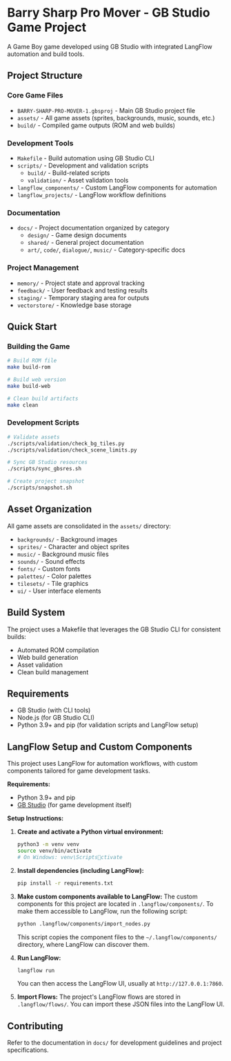 # Barry Sharp Pro Mover - GB Studio Game Project

A Game Boy game developed using GB Studio with integrated LangFlow automation and build tools.

## Project Structure

### Core Game Files
- `BARRY-SHARP-PRO-MOVER-1.gbsproj` - Main GB Studio project file
- `assets/` - All game assets (sprites, backgrounds, music, sounds, etc.)
- `build/` - Compiled game outputs (ROM and web builds)

### Development Tools
- `Makefile` - Build automation using GB Studio CLI
- `scripts/` - Development and validation scripts
  - `build/` - Build-related scripts
  - `validation/` - Asset validation tools
- `langflow_components/` - Custom LangFlow components for automation
- `langflow_projects/` - LangFlow workflow definitions

### Documentation
- `docs/` - Project documentation organized by category
  - `design/` - Game design documents
  - `shared/` - General project documentation
  - `art/`, `code/`, `dialogue/`, `music/` - Category-specific docs

### Project Management
- `memory/` - Project state and approval tracking
- `feedback/` - User feedback and testing results
- `staging/` - Temporary staging area for outputs
- `vectorstore/` - Knowledge base storage

## Quick Start

### Building the Game
```bash
# Build ROM file
make build-rom

# Build web version
make build-web

# Clean build artifacts
make clean
```

### Development Scripts
```bash
# Validate assets
./scripts/validation/check_bg_tiles.py
./scripts/validation/check_scene_limits.py

# Sync GB Studio resources
./scripts/sync_gbsres.sh

# Create project snapshot
./scripts/snapshot.sh
```

## Asset Organization

All game assets are consolidated in the `assets/` directory:
- `backgrounds/` - Background images
- `sprites/` - Character and object sprites
- `music/` - Background music files
- `sounds/` - Sound effects
- `fonts/` - Custom fonts
- `palettes/` - Color palettes
- `tilesets/` - Tile graphics
- `ui/` - User interface elements

## Build System

The project uses a Makefile that leverages the GB Studio CLI for consistent builds:
- Automated ROM compilation
- Web build generation
- Asset validation
- Clean build management

## Requirements

- GB Studio (with CLI tools)
- Node.js (for GB Studio CLI)
- Python 3.9+ and pip (for validation scripts and LangFlow setup)

## LangFlow Setup and Custom Components

This project uses LangFlow for automation workflows, with custom components tailored for game development tasks.

**Requirements:**

*   Python 3.9+ and pip
*   [GB Studio](https://www.gbstudio.dev/) (for game development itself)

**Setup Instructions:**

1.  **Create and activate a Python virtual environment:**
    ```bash
    python3 -m venv venv
    source venv/bin/activate
    # On Windows: venv\Scriptsctivate
    ```

2.  **Install dependencies (including LangFlow):**
    ```bash
    pip install -r requirements.txt
    ```

3.  **Make custom components available to LangFlow:**
    The custom components for this project are located in `.langflow/components/`. To make them accessible to LangFlow, run the following script:
    ```bash
    python .langflow/components/import_nodes.py
    ```
    This script copies the component files to the `~/.langflow/components/` directory, where LangFlow can discover them.

4.  **Run LangFlow:**
    ```bash
    langflow run
    ```
    You can then access the LangFlow UI, usually at `http://127.0.0.1:7860`.

5.  **Import Flows:**
    The project's LangFlow flows are stored in `.langflow/flows/`. You can import these JSON files into the LangFlow UI.

## Contributing

Refer to the documentation in `docs/` for development guidelines and project specifications.